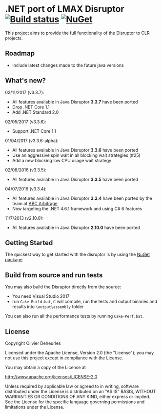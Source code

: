 # .NET port of LMAX Disruptor [![Build status](https://ci.appveyor.com/api/projects/status/av0e56cl0i1undv5?svg=true)](https://ci.appveyor.com/project/TechABC/disruptor-net)  [![NuGet](https://buildstats.info/nuget/Disruptor)](http://www.nuget.org/packages/Disruptor/)

This project aims to provide the full functionality of the Disruptor to CLR projects.

## Roadmap

* Include latest changes made to the future java versions

## What's new?

02/11/2017 (v3.3.7):

* All features available in Java Disruptor **3.3.7** have been ported
* Drop .NET Core 1.1
* Add .NET Standard 2.0

02/05/2017 (v3.3.6):

* Support .NET Core 1.1

01/04/2017 (v3.3.6-alpha):

* All features available in Java Disruptor **3.3.6** have been ported
* Use an aggressive spin wait in all blocking wait strategies (#25)
* Add a new blocking low CPU usage wait strategy

02/08/2016 (v3.3.5):

* All features available in Java Disruptor **3.3.5** have been ported

04/07/2016 (v3.3.4):

* All features available in Java Disruptor **3.3.4** have been ported by the team at [ABC Arbitrage](http://abc-arbitrage.com) 
* Now targeting the .NET 4.6.1 framework and using C# 6 features

11/7/2013 (v2.10.0):

* All features available in Java Disruptor **2.10.0** have been ported 

## Getting Started

The quickest way to get started with the disruptor is by using the [NuGet package]

## Build from source and run tests

You may also build the Disruptor directly from the source:
* You need Visual Studio 2017
* run `Cake-Build.bat`, it will compile, run the tests and output binaries and results into `\output\assembly` folder

You can also run all the performance tests by running `Cake-Perf.bat`.

[NuGet package]: http://nuget.org/packages/Disruptor

## License

Copyright Olivier Deheurles

Licensed under the Apache License, Version 2.0 (the "License"); you may not use this project except in compliance with the License.

You may obtain a copy of the License at

http://www.apache.org/licenses/LICENSE-2.0

Unless required by applicable law or agreed to in writing, software
distributed under the License is distributed on an "AS IS" BASIS,
WITHOUT WARRANTIES OR CONDITIONS OF ANY KIND, either express or implied.
See the License for the specific language governing permissions and
limitations under the License.
